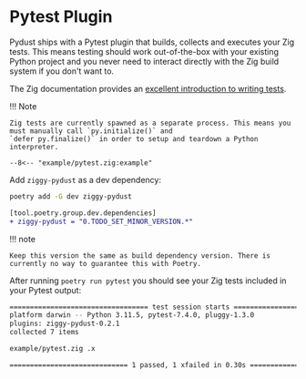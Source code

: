 # Pytest Plugin

Pydust ships with a Pytest plugin that builds, collects and executes your Zig tests. This 
means testing should work out-of-the-box with your existing Python project and you never
need to interact directly with the Zig build system if you don't want to.

The Zig documentation provides an [excellent introduction to writing tests](https://ziglang.org/documentation/master/#Zig-Test).

!!! Note

    Zig tests are currently spawned as a separate process. This means you must manually call `py.initialize()` and
    `defer py.finalize()` in order to setup and teardown a Python interpreter.

``` zig title="example/pytest.zig"
--8<-- "example/pytest.zig:example"
```

Add `ziggy-pydust` as a dev dependency:

```bash
poetry add -G dev ziggy-pydust
```

```diff title="pyproject.toml"
[tool.poetry.group.dev.dependencies]
+ ziggy-pydust = "0.TODO_SET_MINOR_VERSION.*"
```

!!! note

    Keep this version the same as build dependency version. There is currently no way to guarantee this with Poetry.


After running `poetry run pytest` you should see your Zig tests included in your Pytest output:

``` bash linenums="0"
================================== test session starts ==================================
platform darwin -- Python 3.11.5, pytest-7.4.0, pluggy-1.3.0
plugins: ziggy-pydust-0.2.1
collected 7 items

example/pytest.zig .x                                                             [100%]

============================= 1 passed, 1 xfailed in 0.30s ==============================
```